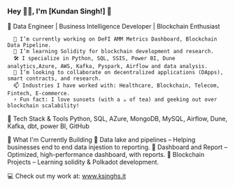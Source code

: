 ### Hey 👋🏽, I'm [Kundan Singh!]  👋 
🚀 Data Engineer | Business Intelligence Developer | Blockchain Enthusiast

      🔭 I’m currently working on DeFI AMM Metrics Dashboard, Blockchain Data Pipeline.
      🌱 I’m learning Solidity for blockchain development and research.
      🛠️ I specialize in Python, SQL, SSIS, Power BI, Dune analytics,Azure, AWS, Kafka, Pyspark, Airflow and data analysis.
      🤝 I’m looking to collaborate on decentralized applications (DApps), smart contracts, and research.
      📫 Industries I have worked with: Healthcare, Blockchain, Telecom, Fintech, E-commerce.
      ⚡ Fun fact: I love sunsets (with a ☕ of tea) and geeking out over blockchain scalability!

🔧 Tech Stack & Tools
  Python, SQL, AZure, MongoDB, MySQL, Airflow, Dune, Kafka, dbt, power BI, GitHub

📌 What I'm Currently Building
    🔹 Data lake and pipelines – Helping businesses end to end data injestion to reporting.
    🔹 Dashboard and Report – Optimized, high-performance dashboard, with reports.
    🔹 Blockchain Projects – Learning solidity & Polkadot development.

💻 Check out my work at: www.ksinghs.it





